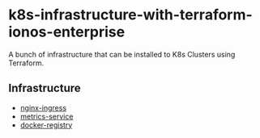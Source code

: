 # k8s-infrastructure-with-terraform-ionos-enterprise

A bunch of infrastructure that can be installed to K8s Clusters using Terraform.

## Infrastructure

* [nginx-ingress](./basic)
* [metrics-service](./basic)
* [docker-registry](./docker-registry)
